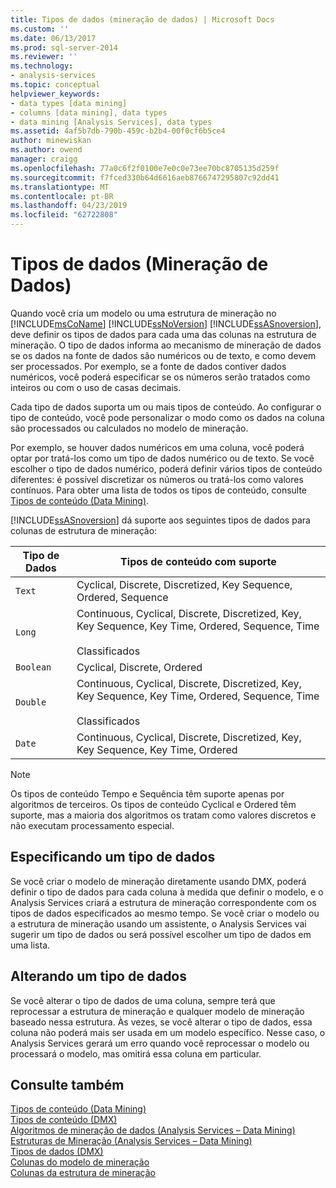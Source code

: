 ```yaml
---
title: Tipos de dados (mineração de dados) | Microsoft Docs
ms.custom: ''
ms.date: 06/13/2017
ms.prod: sql-server-2014
ms.reviewer: ''
ms.technology:
- analysis-services
ms.topic: conceptual
helpviewer_keywords:
- data types [data mining]
- columns [data mining], data types
- data mining [Analysis Services], data types
ms.assetid: 4af5b7db-790b-459c-b2b4-00f0cf6b5ce4
author: minewiskan
ms.author: owend
manager: craigg
ms.openlocfilehash: 77a0c6f2f0100e7e0c0e73ee70bc8705135d259f
ms.sourcegitcommit: f7fced330b64d6616aeb8766747295807c92dd41
ms.translationtype: MT
ms.contentlocale: pt-BR
ms.lasthandoff: 04/23/2019
ms.locfileid: "62722808"
---
```

# <a name="data-types-data-mining"></a>Tipos de dados (Mineração de Dados)
  Quando você cria um modelo ou uma estrutura de mineração no [!INCLUDE[msCoName](../../includes/msconame-md.md)] [!INCLUDE[ssNoVersion](../../includes/ssnoversion-md.md)] [!INCLUDE[ssASnoversion](../../includes/ssasnoversion-md.md)], deve definir os tipos de dados para cada uma das colunas na estrutura de mineração. O tipo de dados informa ao mecanismo de mineração de dados se os dados na fonte de dados são numéricos ou de texto, e como devem ser processados. Por exemplo, se a fonte de dados contiver dados numéricos, você poderá especificar se os números serão tratados como inteiros ou com o uso de casas decimais.  
  
 Cada tipo de dados suporta um ou mais tipos de conteúdo. Ao configurar o tipo de conteúdo, você pode personalizar o modo como os dados na coluna são processados ou calculados no modelo de mineração.  
  
 Por exemplo, se houver dados numéricos em uma coluna, você poderá optar por tratá-los como um tipo de dados numérico ou de texto. Se você escolher o tipo de dados numérico, poderá definir vários tipos de conteúdo diferentes: é possível discretizar os números ou tratá-los como valores contínuos. Para obter uma lista de todos os tipos de conteúdo, consulte [Tipos de conteúdo &#40;Data Mining&#41;](content-types-data-mining.md).  
  
 [!INCLUDE[ssASnoversion](../../includes/ssasnoversion-md.md)] dá suporte aos seguintes tipos de dados para colunas de estrutura de mineração:  
  
|Tipo de Dados|Tipos de conteúdo com suporte|  
|---------------|-----------------------------|  
|`Text`|Cyclical, Discrete, Discretized, Key Sequence, Ordered, Sequence|  
|`Long`|Continuous, Cyclical, Discrete, Discretized, Key, Key Sequence, Key Time, Ordered, Sequence, Time<br /><br /> Classificados|  
|`Boolean`|Cyclical, Discrete, Ordered|  
|`Double`|Continuous, Cyclical, Discrete, Discretized, Key, Key Sequence, Key Time, Ordered, Sequence, Time<br /><br /> Classificados|  
|`Date`|Continuous, Cyclical, Discrete, Discretized, Key, Key Sequence, Key Time, Ordered|  
  
> [!NOTE]  
>  Os tipos de conteúdo Tempo e Sequência têm suporte apenas por algoritmos de terceiros. Os tipos de conteúdo Cyclical e Ordered têm suporte, mas a maioria dos algoritmos os tratam como valores discretos e não executam processamento especial.  
  
## <a name="specifying-a-data-type"></a>Especificando um tipo de dados  
 Se você criar o modelo de mineração diretamente usando DMX, poderá definir o tipo de dados para cada coluna à medida que definir o modelo, e o Analysis Services criará a estrutura de mineração correspondente com os tipos de dados especificados ao mesmo tempo. Se você criar o modelo ou a estrutura de mineração usando um assistente, o Analysis Services vai sugerir um tipo de dados ou será possível escolher um tipo de dados em uma lista.  
  
## <a name="changing-a-data-type"></a>Alterando um tipo de dados  
 Se você alterar o tipo de dados de uma coluna, sempre terá que reprocessar a estrutura de mineração e qualquer modelo de mineração baseado nessa estrutura. Às vezes, se você alterar o tipo de dados, essa coluna não poderá mais ser usada em um modelo específico. Nesse caso, o Analysis Services gerará um erro quando você reprocessar o modelo ou processará o modelo, mas omitirá essa coluna em particular.  
  
## <a name="see-also"></a>Consulte também  
 [Tipos de conteúdo &#40;Data Mining&#41;](content-types-data-mining.md)   
 [Tipos de conteúdo &#40;DMX&#41;](/sql/dmx/content-types-dmx)   
 [Algoritmos de mineração de dados &#40;Analysis Services – Data Mining&#41;](data-mining-algorithms-analysis-services-data-mining.md)   
 [Estruturas de Mineração &#40;Analysis Services – Data Mining&#41;](mining-structures-analysis-services-data-mining.md)   
 [Tipos de dados &#40;DMX&#41;](/sql/dmx/data-types-dmx)   
 [Colunas do modelo de mineração](mining-model-columns.md)   
 [Colunas da estrutura de mineração](mining-structure-columns.md)  
  
  
